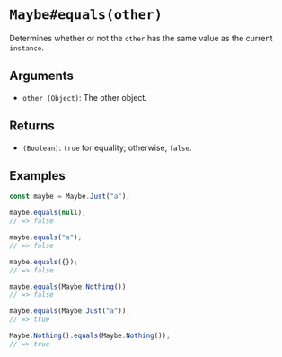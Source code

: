 # `Maybe#equals(other)`

Determines whether or not the `other` has the same value as the current `instance`.

## Arguments

* `other (Object)`: The other object.

## Returns

* `(Boolean)`: `true` for equality; otherwise, `false`.

## Examples

```javascript
const maybe = Maybe.Just("a");

maybe.equals(null);
// => false

maybe.equals("a");
// => false

maybe.equals({});
// => false

maybe.equals(Maybe.Nothing());
// => false

maybe.equals(Maybe.Just("a"));
// => true

Maybe.Nothing().equals(Maybe.Nothing());
// => true
```
